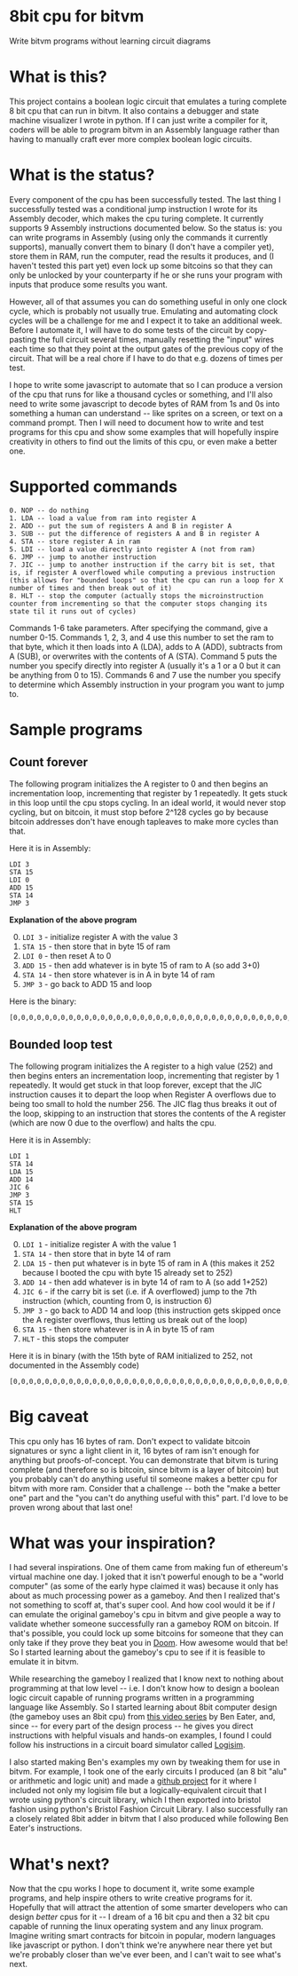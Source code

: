 # 8bit cpu for bitvm
Write bitvm programs without learning circuit diagrams

# What is this?
This project contains a boolean logic circuit that emulates a turing complete 8 bit cpu that can run in bitvm. It also contains a debugger and state machine visualizer I wrote in python. If I can just write a compiler for it, coders will be able to program bitvm in an Assembly language rather than having to manually craft ever more complex boolean logic circuits.

# What is the status?
Every component of the cpu has been successfully tested. The last thing I successfully tested was a conditional jump instruction I wrote for its Assembly decoder, which makes the cpu turing complete. It currently supports 9 Assembly instructions documented below. So the status is: you can write programs in Assembly (using only the commands it currently supports), manually convert them to binary (I don't have a compiler yet), store them in RAM, run the computer, read the results it produces, and (I haven't tested this part yet) even lock up some bitcoins so that they can only be unlocked by your counterparty if he or she runs your program with inputs that produce some results you want.

However, all of that assumes you can do something useful in only one clock cycle, which is probably not usually true. Emulating and automating clock cycles will be a challenge for me and I expect it to take an additional week. Before I automate it, I will have to do some tests of the circuit by copy-pasting the full circuit several times, manually resetting the "input" wires each time so that they point at the output gates of the previous copy of the circuit. That will be a real chore if I have to do that e.g. dozens of times per test.

I hope to write some javascript to automate that so I can produce a version of the cpu that runs for like a thousand cycles or something, and I'll also need to write some javascript to decode bytes of RAM from 1s and 0s into something a human can understand -- like sprites on a screen, or text on a command prompt. Then I will need to document how to write and test programs for this cpu and show some examples that will hopefully inspire creativity in others to find out the limits of this cpu, or even make a better one.

# Supported commands
```
0. NOP -- do nothing
1. LDA -- load a value from ram into register A
2. ADD -- put the sum of registers A and B in register A
3. SUB -- put the difference of registers A and B in register A
4. STA -- store register A in ram
5. LDI -- load a value directly into register A (not from ram)
6. JMP -- jump to another instruction
7. JIC -- jump to another instruction if the carry bit is set, that is, if register A overflowed while computing a previous instruction (this allows for "bounded loops" so that the cpu can run a loop for X number of times and then break out of it)
8. HLT -- stop the computer (actually stops the microinstruction counter from incrementing so that the computer stops changing its state til it runs out of cycles)
```

Commands 1-6 take parameters. After specifying the command, give a number 0-15. Commands 1, 2, 3, and 4 use this number to set the ram to that byte, which it then loads into A (LDA), adds to A (ADD), subtracts from A (SUB), or overwrites with the contents of A (STA). Command 5 puts the number you specify directly into register A (usually it's a 1 or a 0 but it can be anything from 0 to 15). Commands 6 and 7 use the number you specify to determine which Assembly instruction in your program you want to jump to.

# Sample programs

## Count forever

The following program initializes the A register to 0 and then begins an incrementation loop, incrementing that register by 1 repeatedly. It gets stuck in this loop until the cpu stops cycling. In an ideal world, it would never stop cycling, but on bitcoin, it must stop before 2^128 cycles go by because bitcoin addresses don't have enough tapleaves to make more cycles than that.

Here it is in Assembly:

```
LDI 3
STA 15
LDI 0
ADD 15
STA 14
JMP 3
```

**Explanation of the above program**

0. `LDI 3` - initialize register A with the value 3
1. `STA 15` - then store that in byte 15 of ram
2. `LDI 0` - then reset A to 0
3. `ADD 15` - then add whatever is in byte 15 of ram to A (so add 3+0)
4. `STA 14` - then store whatever is in A in byte 14 of ram
5. `JMP 3` - go back to ADD 15 and loop

Here is the binary:

```
[0,0,0,0,0,0,0,0,0,0,0,0,0,0,0,0,0,0,0,0,0,0,0,0,0,0,0,0,0,0,0,0,0,0,0,0,0,1,0,1,0,0,1,1,0,1,0,0,1,1,1,1,0,1,0,1,0,0,0,0,0,0,1,0,1,1,1,1,0,1,0,0,1,1,1,0,0,1,1,0,0,0,1,1,0,0,0,0,0,0,0,0,0,0,0,0,0,0,0,0,0,0,0,0,0,0,0,0,0,0,0,0,0,0,0,0,0,0,0,0,0,0,0,0,0,0,0,0,0,0,0,0,0,0,0,0,0,0,0,0,0,0,0,0,0,0,0,0,0,0,0,0,0,0,0,0,0,0,0,0,0,0,0,0,0,0,0,0,0,0,0,0]
```

## Bounded loop test

The following program initializes the A register to a high value (252) and then begins enters an incrementation loop, incrementing that register by 1 repeatedly. It would get stuck in that loop forever, except that the JIC instruction causes it to depart the loop when Register A overflows due to being too small to hold the number 256. The JIC flag thus breaks it out of the loop, skipping to an instruction that stores the contents of the A register (which are now 0 due to the overflow) and halts the cpu.

Here it is in Assembly:

```
LDI 1
STA 14
LDA 15
ADD 14
JIC 6
JMP 3
STA 15
HLT
```

**Explanation of the above program**

0. `LDI 1` - initialize register A with the value 1
1. `STA 14` - then store that in byte 14 of ram
2. `LDA 15` - then put whatever is in byte 15 of ram in A (this makes it 252 because I booted the cpu with byte 15 already set to 252)
3. `ADD 14` - then add whatever is in byte 14 of ram to A (so add 1+252)
4. `JIC 6` - if the carry bit is set (i.e. if A overflowed) jump to the 7th instruction (which, counting from 0, is instruction 6)
5. `JMP 3` - go back to ADD 14 and loop (this instruction gets skipped once the A register overflows, thus letting us break out of the loop)
6. `STA 15` - then store whatever is in A in byte 15 of ram
7. `HLT` - this stops the computer

Here it is in binary (with the 15th byte of RAM initialized to 252, not documented in the Assembly code)

```
[0,0,0,0,0,0,0,0,0,0,0,0,0,0,0,0,0,0,0,0,0,0,0,0,0,0,0,0,0,0,0,0,0,0,0,0,0,1,0,1,0,0,0,1,0,1,0,0,1,1,1,0,0,0,0,1,1,1,1,1,0,0,1,0,1,1,1,0,0,1,1,1,0,1,1,0,0,1,1,0,0,0,1,1,0,1,0,0,1,1,1,1,1,1,1,1,0,0,0,0,0,0,0,0,0,0,0,0,0,0,0,0,0,0,0,0,0,0,0,0,0,0,0,0,0,0,0,0,0,0,0,0,0,0,0,0,0,0,0,0,0,0,0,0,0,0,0,0,0,0,0,0,0,0,0,0,1,1,1,1,1,1,0,0]
```

# Big caveat
This cpu only has 16 bytes of ram. Don't expect to validate bitcoin signatures or sync a light client in it, 16 bytes of ram isn't enough for anything but proofs-of-concept. You can demonstrate that bitvm is turing complete (and therefore so is bitcoin, since bitvm is a layer of bitcoin) but you probably can't do anything useful til someone makes a better cpu for bitvm with more ram. Consider that a challenge -- both the "make a better one" part and the "you can't do anything useful with this" part. I'd love to be proven wrong about that last one!

# What was your inspiration?
I had several inspirations. One of them came from making fun of ethereum's virtual machine one day. I joked that it isn't powerful enough to be a "world computer" (as some of the early hype claimed it was) because it only has about as much processing power as a gameboy. And then I realized that's not something to scoff at, that's super cool. And how cool would it be if *I* can emulate the original gameboy's cpu in bitvm and give people a way to validate whether someone successfully ran a gameboy ROM on bitcoin. If that's possible, you could lock up some bitcoins for someone that they can only take if they prove they beat you in [Doom](https://www.youtube.com/shorts/IXA1crHYPJE). How awesome would that be! So I started learning about the gameboy's cpu to see if it is feasible to emulate it in bitvm.

While researching the gameboy I realized that I know next to nothing about programming at that low level -- i.e. I don't know how to design a boolean logic circuit capable of running programs written in a programming language like Assembly. So I started learning about 8bit computer design (the gameboy uses an 8bit cpu) from [this video series](https://www.youtube.com/watch?v=HyznrdDSSGM&list=PLowKtXNTBypGqImE405J2565dvjafglHU) by Ben Eater, and, since -- for every part of the design process -- he gives you direct instructions with helpful visuals and hands-on examples, I found I could follow his instructions in a circuit board simulator called [Logisim](http://www.cburch.com/logisim/).

I also started making Ben's examples my own by tweaking them for use in bitvm. For example, I took one of the early circuits I produced (an 8 bit "alu" or arithmetic and logic unit) and made a [github project](https://github.com/supertestnet/8bit-alu-for-bitvm) for it where I included not only my logisim file but a logically-equivalent circuit that I wrote using python's circuit library, which I then exported into bristol fashion using python's Bristol Fashion Circuit Library. I also successfully ran a closely related 8bit adder in bitvm that I also produced while following Ben Eater's instructions.

# What's next?

Now that the cpu works I hope to document it, write some example programs, and help inspire others to write creative programs for it. Hopefully that will attract the attention of some smarter developers who can design *better* cpus for it -- I dream of a 16 bit cpu and then a 32 bit cpu capable of running the linux operating system and any linux program. Imagine writing smart contracts for bitcoin in popular, modern languages like javascript or python. I don't think we're anywhere near there yet but we're probably closer than we've ever been, and I can't wait to see what's next.
